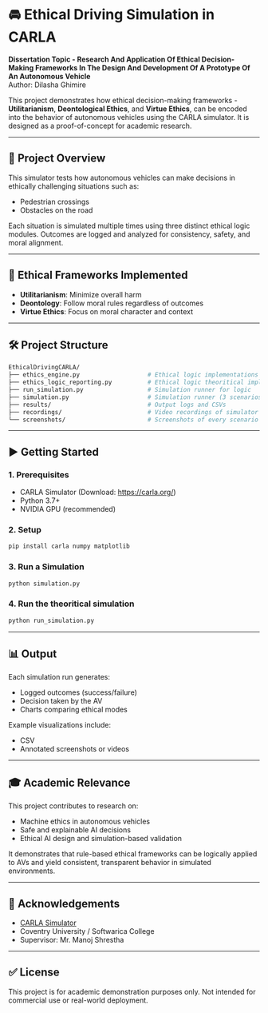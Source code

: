 # 🚘 Ethical Driving Simulation in CARLA

**Dissertation Topic - Research And Application Of Ethical Decision-Making Frameworks In The Design And Development Of A Prototype Of An Autonomous Vehicle**  
Author: Dilasha Ghimire

This project demonstrates how ethical decision-making frameworks - **Utilitarianism**, **Deontological Ethics**, and **Virtue Ethics**, can be encoded into the behavior of autonomous vehicles using the CARLA simulator. It is designed as a proof-of-concept for academic research.

---

## 📌 Project Overview

This simulator tests how autonomous vehicles can make decisions in ethically challenging situations such as:

- Pedestrian crossings
- Obstacles on the road

Each situation is simulated multiple times using three distinct ethical logic modules. Outcomes are logged and analyzed for consistency, safety, and moral alignment.

---

## 🧠 Ethical Frameworks Implemented

- **Utilitarianism**: Minimize overall harm
- **Deontology**: Follow moral rules regardless of outcomes
- **Virtue Ethics**: Focus on moral character and context

---

## 🛠 Project Structure

```bash
EthicalDrivingCARLA/
├── ethics_engine.py                   # Ethical logic implementations for simulator
├── ethics_logic_reporting.py          # Ethical logic theoritical implementations
├── run_simulation.py                  # Simulation runner for logic
├── simulation.py                      # Simulation runner (3 scenarios × 3 modes)
├── results/                           # Output logs and CSVs
├── recordings/                        # Video recordings of simulator
└── screenshots/                       # Screenshots of every scenario
```

---

## ▶️ Getting Started

### 1. Prerequisites

- CARLA Simulator (Download: https://carla.org/)
- Python 3.7+
- NVIDIA GPU (recommended)

### 2. Setup

```bash
pip install carla numpy matplotlib
```

### 3. Run a Simulation

```bash
python simulation.py
```

### 4. Run the theoritical simulation

```bash
python run_simulation.py
```

---

## 📊 Output

Each simulation run generates:

- Logged outcomes (success/failure)
- Decision taken by the AV
- Charts comparing ethical modes

Example visualizations include:

- CSV
- Annotated screenshots or videos

---

## 🎓 Academic Relevance

This project contributes to research on:

- Machine ethics in autonomous vehicles
- Safe and explainable AI decisions
- Ethical AI design and simulation-based validation

It demonstrates that rule-based ethical frameworks can be logically applied to AVs and yield consistent, transparent behavior in simulated environments.

---

## 📝 Acknowledgements

- [CARLA Simulator](https://carla.org/)
- Coventry University / Softwarica College
- Supervisor: Mr. Manoj Shrestha

---

## ✅ License

This project is for academic demonstration purposes only. Not intended for commercial use or real-world deployment.
